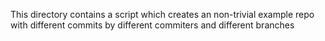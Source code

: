 This directory contains a script which creates an non-trivial example repo
with different commits by different commiters and different branches